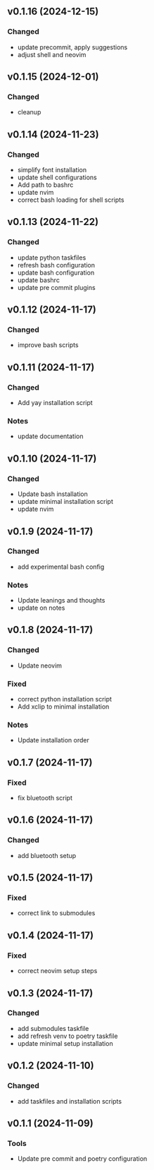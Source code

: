 ## v0.1.16 (2024-12-15)

### Changed

- update precommit, apply suggestions
- adjust shell and neovim

## v0.1.15 (2024-12-01)

### Changed

- cleanup

## v0.1.14 (2024-11-23)

### Changed

- simplify font installation
- update shell configurations
- Add path to bashrc
- update nvim
- correct bash loading for shell scripts

## v0.1.13 (2024-11-22)

### Changed

- update python taskfiles
- refresh bash configuration
- update bash configuration
- update bashrc
- update pre commit plugins

## v0.1.12 (2024-11-17)

### Changed

- improve bash scripts

## v0.1.11 (2024-11-17)

### Changed

- Add yay installation script

### Notes

- update documentation

## v0.1.10 (2024-11-17)

### Changed

- Update bash installation
- update minimal installation script
- update nvim

## v0.1.9 (2024-11-17)

### Changed

- add experimental bash config

### Notes

- Update leanings and thoughts
- update on notes

## v0.1.8 (2024-11-17)

### Changed

- Update neovim

### Fixed

- correct python installation script
- Add xclip to minimal installation

### Notes

- Update installation order

## v0.1.7 (2024-11-17)

### Fixed

- fix bluetooth script

## v0.1.6 (2024-11-17)

### Changed

- add bluetooth setup

## v0.1.5 (2024-11-17)

### Fixed

- correct link to submodules

## v0.1.4 (2024-11-17)

### Fixed

- correct neovim setup steps

## v0.1.3 (2024-11-17)

### Changed

- add submodules taskfile
- add refresh venv to poetry taskfile
- update minimal setup installation

## v0.1.2 (2024-11-10)

### Changed

- add taskfiles and installation scripts

## v0.1.1 (2024-11-09)

### Tools

- Update pre commit and poetry configuration

